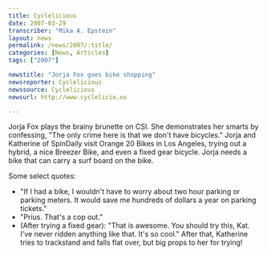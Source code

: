 ```yaml
---
title: Cyclelicious
date: 2007-03-29
transcriber: "Mika A. Epstein"
layout: news
permalink: /news/2007/:title/
categories: [News, Articles]
tags: ["2007"]

newstitle: "Jorja Fox goes bike shopping"
newsreporter: Cyclelicious
newssource: Cyclelicious
newsurl: http://www.cyclelicio.us

---
```


Jorja Fox plays the brainy brunette on CSI. She demonstrates her smarts by confessing, "The only crime here is that we don't have bicycles." Jorja and Katherine of SpinDaily visit Orange 20 Bikes in Los Angeles, trying out a hybrid, a nice Breezer Bike, and even a fixed gear bicycle. Jorja needs a bike that can carry a surf board on the bike.

Some select quotes:

* "If I had a bike, I wouldn't have to worry about two hour parking or parking meters. It would save me hundreds of dollars a year on parking tickets."
* "Prius. That's a cop out."
* (After trying a fixed gear): "That is awesome. You should try this, Kat. I've never ridden anything like that. It's so cool." After that, Katherine tries to trackstand and falls flat over, but big props to her for trying!
